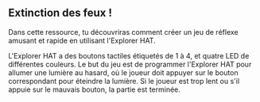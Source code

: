 ## Extinction des feux !

Dans cette ressource, tu découvriras comment créer un jeu de réflexe amusant et rapide en utilisant l'Explorer HAT.

L'Explorer HAT a des boutons tactiles étiquetés de 1 à 4, et quatre LED de différentes couleurs. Le but du jeu est de programmer l'Explorer HAT pour allumer une lumière au hasard, où le joueur doit appuyer sur le bouton correspondant pour éteindre la lumière. Si le joueur est trop lent ou s'il appuie sur le mauvais bouton, la partie est terminée.